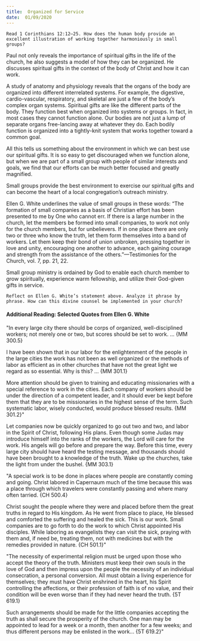 ```yaml
---
title:  Organized for Service
date:  01/09/2020
---
```


`Read 1 Corinthians 12:12–25. How does the human body provide an excellent illustration of working together harmoniously in small groups?`

Paul not only reveals the importance of spiritual gifts in the life of the church, he also suggests a model of how they can be organized. He discusses spiritual gifts in the context of the body of Christ and how it can work.

A study of anatomy and physiology reveals that the organs of the body are organized into different interrelated systems. For example, the digestive, cardio-vascular, respiratory, and skeletal are just a few of the body’s complex organ systems. Spiritual gifts are like the different parts of the body. They function best when organized into systems or groups. In fact, in most cases they cannot function alone. Our bodies are not just a lump of separate organs free-lancing away at whatever they do. Each bodily function is organized into a tightly-knit system that works together toward a common goal.

All this tells us something about the environment in which we can best use our spiritual gifts. It is so easy to get discouraged when we function alone, but when we are part of a small group with people of similar interests and goals, we find that our efforts can be much better focused and greatly magnified.

Small groups provide the best environment to exercise our spiritual gifts and can become the heart of a local congregation’s outreach ministry.

Ellen G. White underlines the value of small groups in these words: “The formation of small companies as a basis of Christian effort has been presented to me by One who cannot err. If there is a large number in the church, let the members be formed into small companies, to work not only for the church members, but for unbelievers. If in one place there are only two or three who know the truth, let them form themselves into a band of workers. Let them keep their bond of union unbroken, pressing together in love and unity, encouraging one another to advance, each gaining courage and strength from the assistance of the others.”—Testimonies for the Church, vol. 7, pp. 21, 22.

Small group ministry is ordained by God to enable each church member to grow spiritually, experience warm fellowship, and utilize their God-given gifts in service.

`Reflect on Ellen G. White’s statement above. Analyze it phrase by phrase. How can this divine counsel be implemented in your church?`

#### Additional Reading: Selected Quotes from Ellen G. White

"In every large city there should be corps of organized, well-disciplined workers; not merely one or two, but scores should be set to work. ... {MM 300.5}

I have been shown that in our labor for the enlightenment of the people in the large cities the work has not been as well organized or the methods of labor as efficient as in other churches that have not the great light we regard as so essential. Why is this? ... {MM 301.1}

More attention should be given to training and educating missionaries with a special reference to work in the cities. Each company of workers should be under the direction of a competent leader, and it should ever be kept before them that they are to be missionaries in the highest sense of the term. Such systematic labor, wisely conducted, would produce blessed results. {MM 301.2}"

Let companies now be quickly organized to go out two and two, and labor in the Spirit of Christ, following His plans. Even though some Judas may introduce himself into the ranks of the workers, the Lord will care for the work. His angels will go before and prepare the way. Before this time, every large city should have heard the testing message, and thousands should have been brought to a knowledge of the truth. Wake up the churches, take the light from under the bushel. {MM 303.1}

"A special work is to be done in places where people are constantly coming and going. Christ labored in Capernaum much of the time because this was a place through which travelers were constantly passing and where many often tarried. {CH 500.4}

Christ sought the people where they were and placed before them the great truths in regard to His kingdom. As He went from place to place, He blessed and comforted the suffering and healed the sick. This is our work. Small companies are to go forth to do the work to which Christ appointed His disciples. While laboring as evangelists they can visit the sick, praying with them and, if need be, treating them, not with medicines but with the remedies provided in nature. {CH 501.1}"

"The necessity of experimental religion must be urged upon those who accept the theory of the truth. Ministers must keep their own souls in the love of God and then impress upon the people the necessity of an individual consecration, a personal conversion. All must obtain a living experience for themselves; they must have Christ enshrined in the heart, his Spirit controlling the affections, or their profession of faith is of no value, and their condition will be even worse than if they had never heard the truth. {5T 619.1}

Such arrangements should be made for the little companies accepting the truth as shall secure the prosperity of the church. One man may be appointed to lead for a week or a month, then another for a few weeks; and thus different persons may be enlisted in the work... {5T 619.2}"